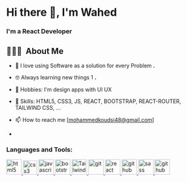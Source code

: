 <h1 align="left">Hi there 👋, I'm Wahed</h1>
<h3>I'm a React Developer</h3>

## 👨🏻‍💻 &nbsp;About Me

- 👦 I love using Software as a solution for every Problem **.**

- 🤓 Always learning new things 1 **.**

- 🎨 Hobbies: I'm design apps with UI UX

- 💬 Skills: HTML5, CSS3, JS, REACT, BOOTSTRAP, REACT-ROUTER, TAILWIND CSS, ...

- 📫 How to reach me [mohammedkoudsi48@gmail.com]
- 
<h3 align="left">Languages and Tools:</h3>

<p align="left"> 
  <a href="https://www.w3schools.com/html/" target="_blank" rel="noreferrer"> 
    <img src="https://www.svgrepo.com/show/452228/html-5.svg" alt="html5" width="40" height="40"/>
  </a>
  
  <a href="https://www.w3schools.com/Css/" target="_blank" rel="noreferrer"> 
    <img src="https://www.svgrepo.com/show/349330/css3.svg" alt="css3" width="37" height="37"/>
  </a> 
  
  <a href="https://www.w3schools.com/Js/" target="_blank" rel="noreferrer"> 
    <img src="https://www.svgrepo.com/show/373705/js-official.svg" alt="javascript" width="40" height="40"/> 
  </a>
  
  <a href="https://getbootstrap.com/" target="_blank" rel="noreferrer"> 
    <img src="https://img.icons8.com/?size=512&id=84710&format=png" alt="bootstrap" width="40" height="40"/>
  </a> 
  
  <a href="https://tailwindcss.com/" target="_blank" rel="noreferrer"> 
    <img src="https://img.icons8.com/?size=512&id=CIAZz2CYc6Kc&format=png" alt="Tailwind" width="40" height="40"/>
  </a> 
  
  <a href="https://git-scm.com/" target="_blank" rel="noreferrer">
    <img src="https://img.icons8.com/?size=512&id=20906&format=png" alt="git" width="40" height="40"/>
  </a>
  
  <a href="https://react.dev/" target="_blank" rel="noreferrer">
    <img src="https://img.icons8.com/?size=512&id=123603&format=png" alt="react" width="40" height="40"/>
  </a> 
  
  <a href="https://github.com/" target="_blank" rel="noreferrer"> 
    <img src="https://img.icons8.com/?size=512&id=63777&format=png" alt="github" width="40" height="40"/> 
  </a> 

  <a href="https://sass-lang.com/" target="_blank" rel="noreferrer"> 
    <img src="https://img.icons8.com/?size=512&id=QBqFNfPPB2Kx&format=png" alt="sass" width="40" height="40"/>
  </a>

  <a href="https://learn.microsoft.com/en-us/windows-server/administration/windows-commands/cmd" target="_blank" rel="noreferrer"> 
    <img src="https://img.icons8.com/?size=512&id=19291&format=png" alt="github" width="40" height="40"/> 
  </a> 
  
  </p>
